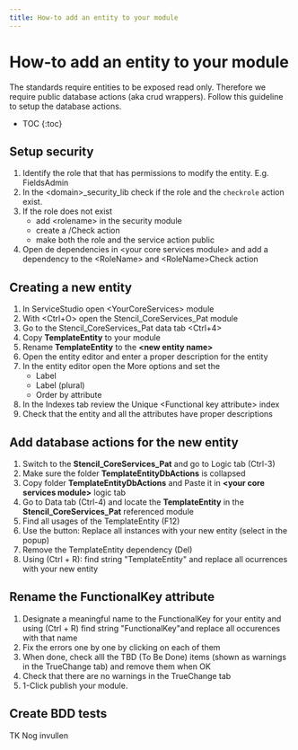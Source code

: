 ```yaml
---
title: How-to add an entity to your module
---
```


# How-to add an entity to your module

The standards require entities to be exposed read only. Therefore we require public database actions (aka crud wrappers).
Follow this guideline to setup the database actions.

* TOC
{:toc}

## Setup security

1. Identify the role that that has permissions to modify the entity. E.g. FieldsAdmin
1. In the \<domain\>_security_lib check if the role and the `checkrole` action exist.
1. If the role does not exist
    * add \<rolename\> in the security module
    * create a /<RoleName/>Check action
    * make both the role and the service action public
1. Open de dependencies in \<your core services module\> and add a dependency to the \<RoleName\> and \<RoleName\>Check action

## Creating a new entity

1. In ServiceStudio open \<YourCoreServices\> module
1. With \<Ctrl+O\> open the Stencil_CoreServices_Pat module
1. Go to the Stencil_CoreServices_Pat data tab \<Ctrl+4\>
1. Copy **TemplateEntity** to your module
1. Rename **TemplateEntity** to the **\<new entity name\>**
1. Open the entity editor and enter a proper description for the entity
1. In the entity editor open the More options and set the
    * Label
    * Label (plural)
    * Order by attribute
1. In the Indexes tab review the Unique \<Functional key attribute\> index
1. Check that the entity and all the attributes have proper descriptions

## Add database actions for the new entity

1. Switch to the **Stencil_CoreServices_Pat** and go to Logic tab (Ctrl-3)
1. Make sure the folder **TemplateEntityDbActions** is collapsed
1. Copy folder **TemplateEntityDbActions** and Paste it in **\<your core services module\>** logic tab
1. Go to Data tab (Ctrl-4) and locate the **TemplateEntity** in the **Stencil_CoreServices_Pat** referenced module
1. Find all usages of the TemplateEntity (F12)
1. Use the button: Replace all instances with your new entity (select in the popup)
1. Remove the TemplateEntity dependency (Del)
1. Using (Ctrl + R): find string "TemplateEntity" and replace all ocurrences with your new entity

## Rename the FunctionalKey attribute

1. Designate a meaningful name to the FunctionalKey for your entity and using (Ctrl + R) find string "FunctionalKey"and replace all occurences with that name
1. Fix the errors one by one by clicking on each of them
1. When done, check alll the TBD (To Be Done)  items (shown as warnings in the TrueChange tab) and remove them when OK
1. Check that there are no warnings in the TrueChange tab
1. 1-Click publish your module.

## Create BDD tests

TK Nog invullen
